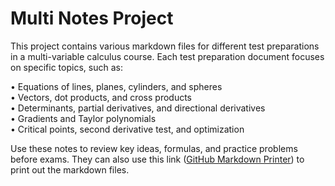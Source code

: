 # Multi Notes Project

This project contains various markdown files for different test preparations in a multi-variable calculus course. Each test preparation document focuses on specific topics, such as:

• Equations of lines, planes, cylinders, and spheres  
• Vectors, dot products, and cross products  
• Determinants, partial derivatives, and directional derivatives  
• Gradients and Taylor polynomials  
• Critical points, second derivative test, and optimization  

Use these notes to review key ideas, formulas, and practice problems before exams. They can also use this link ([GitHub Markdown Printer](https://chromewebstore.google.com/detail/github-markdown-printer/fehpdlpmcegfpbkgcnaleindodeegapk?hl=en)) to print out the markdown files.